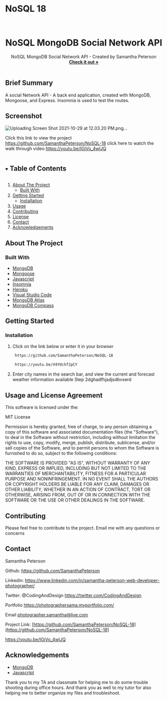 # NoSQL 18


<!-- PROJECT LOGO -->
<br />
<p align="center">


  <h1 align="center">NoSQL MongoDB Social Network API</h1>

  <p align="center">
    NoSQL MongoDB Social Network API - Created by Samantha Peterson
    <br />
    <a href="https://github.com/SamanthaPeterson/NoSQL-18"><strong>Check it out »</strong></a>
    <br />
    <br />
    
   
## Brief Summary 

A social Network API - 
A back end application, created with MongoDB, Mongoose, and Express. Insomnia is used to test the routes. 
 

## Screenshot
![Uploading Screen Shot 2021-10-29 at 12.03.20 PM.png…]()




Click this link to view the project https://github.com/SamanthaPeterson/NoSQL-18
 click here to watch the walk through video https://youtu.be/IGjVo_4wIJQ

   
  </p>
</p>



<!-- TABLE OF CONTENTS -->
<details open="open">
  <summary><h2 style="display: inline-block">Table of Contents</h2></summary>
  <ol>
    <li>
      <a href="#about-the-project">About The Project</a>
      <ul>
        <li><a href="#built-with">Built With</a></li>
      </ul>
    </li>
    <li>
      <a href="#getting-started">Getting Started</a>
      <ul>
        <li><a href="#installation">Installation</a></li>
      </ul>
    </li>
    <li><a href="#usage">Usage</a></li>
    <li><a href="#contributing">Contributing</a></li>
    <li><a href="#license">License</a></li>
    <li><a href="#contact">Contact</a></li>
    <li><a href="#acknowledgements">Acknowledgements</a></li>
  </ol>
</details>



<!-- ABOUT THE PROJECT -->
## About The Project



### Built With

* [MongoDB](https://getbootstrap.com/)
* [Mongoose](https://www.w3schools.com/css/css_intro.asp)
* [Javascript](https://expressjs.com/)
* [Insomnia](https://developer.mozilla.org/en-US/docs/Web/HTML)
* [Heroku](https://openweathermap.org/api)
* [Visual Studio Code](https://code.visualstudio.com/)
* [MongoDB Atlas](https://getbootstrap.com/)
* [MongoDB Compass](https://getbootstrap.com/)

<!-- GETTING STARTED -->
## Getting Started


### Installation

1. Click on the link below or enter it in your browser
   ```sh
    https://github.com/SamanthaPeterson/NoSQL-18
    
    https://youtu.be/V4YOchf2pCY
   ```
2. Enter city names in the search bar, and view the current and forecast weather information available
Step 2dghadfhjadjsdbvserd



<!-- USAGE EXAMPLES -->
## Usage and License Agreement

This software is licensed under the:

MIT License

Permission is hereby granted, free of charge, to any person obtaining a copy
of this software and associated documentation files (the "Software"), to deal
in the Software without restriction, including without limitation the rights
to use, copy, modify, merge, publish, distribute, sublicense, and/or sell
copies of the Software, and to permit persons to whom the Software is
furnished to do so, subject to the following conditions:

THE SOFTWARE IS PROVIDED "AS IS", WITHOUT WARRANTY OF ANY KIND, EXPRESS OR
IMPLIED, INCLUDING BUT NOT LIMITED TO THE WARRANTIES OF MERCHANTABILITY,
FITNESS FOR A PARTICULAR PURPOSE AND NONINFRINGEMENT. IN NO EVENT SHALL THE
AUTHORS OR COPYRIGHT HOLDERS BE LIABLE FOR ANY CLAIM, DAMAGES OR OTHER
LIABILITY, WHETHER IN AN ACTION OF CONTRACT, TORT OR OTHERWISE, ARISING FROM,
OUT OF OR IN CONNECTION WITH THE SOFTWARE OR THE USE OR OTHER DEALINGS IN THE
SOFTWARE.


<!-- CONTRIBUTING -->
## Contributing

Please feel free to contribute to the project. Email me with any questions or concerns 


<!-- CONTACT -->
## Contact

Samantha Peterson 

Github: https://github.com/SamanthaPeterson

Linkedin: https://www.linkedin.com/in/samantha-peterson-web-developer-photographer/
 
Twitter:
@CodingAndDesign
https://twitter.com/CodingAndDesign

Portfolio
https://photographersama.myportfolio.com/


Email photographer.samantha@live.com


Project Link: [https://github.com/SamanthaPeterson/NoSQL-18](https://github.com/SamanthaPeterson/NoSQL-18)

https://youtu.be/IGjVo_4wIJQ

<!-- ACKNOWLEDGEMENTS -->
## Acknowledgements

* [MongoDB](https://getbootstrap.com/)
* [Javascript](https://sequelize.org/)

Thank you to my TA and classmate for helping me to do some trouble shooting during office hours. 
And thank you as well to my tutor for also helping me to better organize my files and troubleshoot. 

